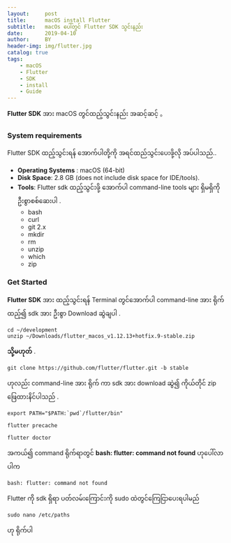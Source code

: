 ```yaml
---
layout:     post
title:      macOS install Flutter
subtitle:   macOs ပေါ်တွင် Flutter SDK သွင်းနည်း
date:       2019-04-10
author:     BY
header-img: img/flutter.jpg
catalog: true
tags:
    - macOS
    - Flutter
    - SDK
    - install
    - Guide
---
```

 **Flutter SDK** အား macOS တွင်ထည့်သွင်းနည်း အဆင့်ဆင့် 。

### System requirements ###

Flutter SDK ထည့်သွင်းရန် အောက်ပါတို့ကို အရင်ထည်သွင်းပေးဖို့လို အပ်ပါသည်..

- **Operating Systems** : macOS (64-bit)
- **Disk Space**: 2.8 GB (does not include disk space for IDE/tools).
- **Tools**: Flutter sdk ထည့်သွင်းဖို့ အောက်ပါ command-line tools များ ရှိမရှိကို ဦးစွာစစ်ဆေးပါ .
  - bash
  - curl
  - git 2.x
  - mkdir
  - rm
  - unzip
  - which
  - zip


### Get Started

**Flutter SDK** အား ထည့်သွင်းရန် Terminal တွင်အောက်ပါ command-line အား ရိုက်ထည့်၍  sdk အား ဦးစွာ Download ဆွဲချပါ .
```
cd ~/development
unzip ~/Downloads/flutter_macos_v1.12.13+hotfix.9-stable.zip
```

 **သို့မဟုတ်** .
```
git clone https://github.com/flutter/flutter.git -b stable
```
ဟုလည်း command-line အား ရိုက် ကာ sdk အား download ဆွဲ၍ ကိုယ်တိုင် zip ဖြေထားနိင်ပါသည် .

```
export PATH="$PATH:`pwd`/flutter/bin"
```

```
flutter precache
```

```
flutter doctor
```


အကယ်၍ command ရိုက်ရာတွင် **bash: flutter: command not found** ဟုပေါ်လာပါက

```
bash: flutter: command not found
```
Flutter ကို sdk ရှိရာ ပတ်လမ်းကြောင်းကို sudo ထဲတွင်ကြေငြာပေးရပါမည်
```
sudo nano /etc/paths
```
ဟု ရိုက်ပါ



